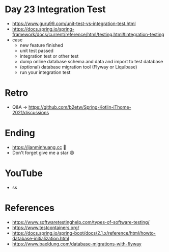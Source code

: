 # Day 23 Integration Test
* https://www.guru99.com/unit-test-vs-integration-test.html
* https://docs.spring.io/spring-framework/docs/current/reference/html/testing.html#integration-testing
* case
  * new feature finished
  * unit test passed
  * integration test or other test
  * dump online database schema and data and import to test database
  * (optional) database migration tool (Flyway or Liquibase)
  * run your integration test

# Retro
* Q&A -> https://github.com/b2etw/Spring-Kotlin-iThome-2021/discussions

# Ending
* https://jianminhuang.cc 🌈
* Don't forget give me a star 😄

# YouTube
* ss

# References
* https://www.softwaretestinghelp.com/types-of-software-testing/
* https://www.testcontainers.org/
* https://docs.spring.io/spring-boot/docs/2.1.x/reference/html/howto-database-initialization.html
* https://www.baeldung.com/database-migrations-with-flyway

